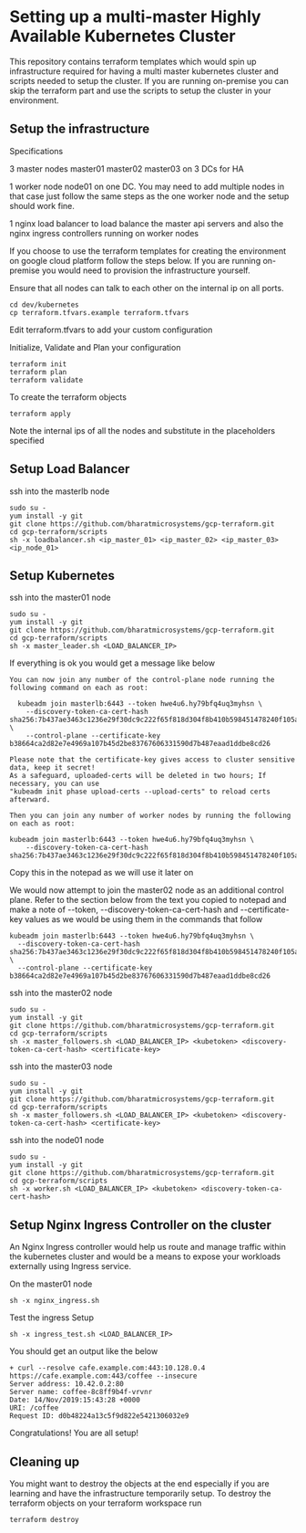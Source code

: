 # Setting up a multi-master Highly Available Kubernetes Cluster
This repository contains terraform templates which would spin up infrastructure required for having a multi master kubernetes cluster and scripts needed to setup the cluster. If you are running on-premise you can skip the terraform part and use the scripts to setup the cluster in your environment.

## Setup the infrastructure
Specifications

3 master nodes master01 master02 master03 on 3 DCs for HA

1 worker node node01 on one DC. You may need to add multiple nodes in that case just follow the same steps as the one worker node and the setup should work fine.

1 nginx load balancer to load balance the master api servers and also the nginx ingress controllers running on worker nodes

If you choose to use the terraform templates for creating the environment on google cloud platform follow the steps below. If you are running on-premise you would need to provision the infrastructure yourself.

Ensure that all nodes can talk to each other on the internal ip on all ports.
```
cd dev/kubernetes
cp terraform.tfvars.example terraform.tfvars
```
Edit terraform.tfvars to add your custom configuration

Initialize, Validate and Plan your configuration
```
terraform init
terraform plan
terraform validate
```

To create the terraform objects
```
terraform apply
```
Note the internal ips of all the nodes and substitute in the placeholders specified

## Setup Load Balancer
ssh into the masterlb node
```
sudo su -
yum install -y git
git clone https://github.com/bharatmicrosystems/gcp-terraform.git
cd gcp-terraform/scripts
sh -x loadbalancer.sh <ip_master_01> <ip_master_02> <ip_master_03> <ip_node_01>
```
## Setup Kubernetes
ssh into the master01 node
```
sudo su -
yum install -y git
git clone https://github.com/bharatmicrosystems/gcp-terraform.git
cd gcp-terraform/scripts
sh -x master_leader.sh <LOAD_BALANCER_IP>
```
If everything is ok you would get a message like below
```
You can now join any number of the control-plane node running the following command on each as root:

  kubeadm join masterlb:6443 --token hwe4u6.hy79bfq4uq3myhsn \
    --discovery-token-ca-cert-hash sha256:7b437ae3463c1236e29f30dc9c222f65f818d304f8b410b598451478240f105a \
    --control-plane --certificate-key b38664ca2d82e7e4969a107b45d2be83767606331590d7b487eaad1ddbe8cd26

Please note that the certificate-key gives access to cluster sensitive data, keep it secret!
As a safeguard, uploaded-certs will be deleted in two hours; If necessary, you can use
"kubeadm init phase upload-certs --upload-certs" to reload certs afterward.

Then you can join any number of worker nodes by running the following on each as root:

kubeadm join masterlb:6443 --token hwe4u6.hy79bfq4uq3myhsn \
    --discovery-token-ca-cert-hash sha256:7b437ae3463c1236e29f30dc9c222f65f818d304f8b410b598451478240f105a
```
Copy this in the notepad as we will use it later on

We would now attempt to join the master02 node as an additional control plane. Refer to the section below from the text you copied to notepad and make a note of --token,  --discovery-token-ca-cert-hash and --certificate-key values as we would be using them in the commands that follow
```
kubeadm join masterlb:6443 --token hwe4u6.hy79bfq4uq3myhsn \
  --discovery-token-ca-cert-hash sha256:7b437ae3463c1236e29f30dc9c222f65f818d304f8b410b598451478240f105a \
  --control-plane --certificate-key b38664ca2d82e7e4969a107b45d2be83767606331590d7b487eaad1ddbe8cd26
```
ssh into the master02 node
```
sudo su -
yum install -y git
git clone https://github.com/bharatmicrosystems/gcp-terraform.git
cd gcp-terraform/scripts
sh -x master_followers.sh <LOAD_BALANCER_IP> <kubetoken> <discovery-token-ca-cert-hash> <certificate-key>
```
ssh into the master03 node
```
sudo su -
yum install -y git
git clone https://github.com/bharatmicrosystems/gcp-terraform.git
cd gcp-terraform/scripts
sh -x master_followers.sh <LOAD_BALANCER_IP> <kubetoken> <discovery-token-ca-cert-hash> <certificate-key>
```
ssh into the node01 node
```
sudo su -
yum install -y git
git clone https://github.com/bharatmicrosystems/gcp-terraform.git
cd gcp-terraform/scripts
sh -x worker.sh <LOAD_BALANCER_IP> <kubetoken> <discovery-token-ca-cert-hash>
```
## Setup Nginx Ingress Controller on the cluster
An Nginx Ingress controller would help us route and manage traffic within the kubernetes cluster and would be a means to expose your workloads externally using Ingress service.

On the master01 node
```
sh -x nginx_ingress.sh
```
Test the ingress Setup
```
sh -x ingress_test.sh <LOAD_BALANCER_IP>
```
You should get an output like the below
```
+ curl --resolve cafe.example.com:443:10.128.0.4 https://cafe.example.com:443/coffee --insecure
Server address: 10.42.0.2:80
Server name: coffee-8c8ff9b4f-vrvnr
Date: 14/Nov/2019:15:43:28 +0000
URI: /coffee
Request ID: d0b48224a13c5f9d822e5421306032e9
```
Congratulations! You are all setup!

## Cleaning up
You might want to destroy the objects at the end especially if you are learning and have the infrastructure temporarily setup. To destroy the terraform objects on your terraform workspace run
```
terraform destroy
```
